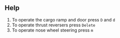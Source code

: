 ## Help

1. To operate the cargo ramp and door press `D` and `d`
2. To operate thrust reversers press `Delete`
3. To operate nose wheel steering press `m`
